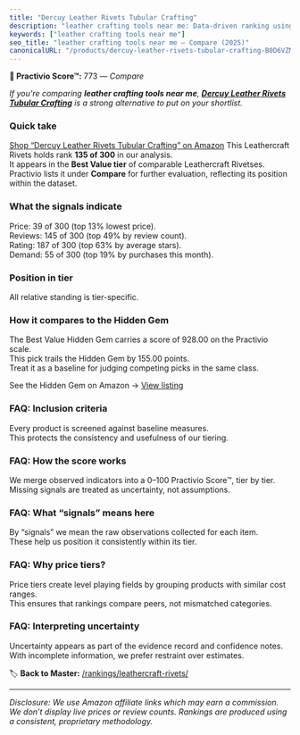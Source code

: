 ```yaml
---
title: "Dercuy Leather Rivets Tubular Crafting"
description: "leather crafting tools near me: Data-driven ranking using the Practivio Score™. Positioned by quality, value, demand, findability, momentum."
keywords: ["leather crafting tools near me"]
seo_title: "leather crafting tools near me — Compare (2025)"
canonicalURL: "/products/dercuy-leather-rivets-tubular-crafting-B0D6VZMMVN/"
---
```


**🛒 Practivio Score™:** 773 — _Compare_


*If you're comparing **leather crafting tools near me**, **[Dercuy Leather Rivets Tubular Crafting](https://www.amazon.com/dp/B0D6VZMMVN?tag=practivio-20)** is a strong alternative to put on your shortlist.*
### Quick take
[Shop “Dercuy Leather Rivets Tubular Crafting” on Amazon](https://www.amazon.com/dp/B0D6VZMMVN?tag=practivio-20)
This Leathercraft Rivets holds rank **135 of 300** in our analysis.  
It appears in the **Best Value tier** of comparable Leathercraft Rivetses.  
Practivio lists it under **Compare** for further evaluation, reflecting its position within the dataset.

### What the signals indicate
Price: 39 of 300 (top 13% lowest price).  
Reviews: 145 of 300 (top 49% by review count).  
Rating: 187 of 300 (top 63% by average stars).  
Demand: 55 of 300 (top 19% by purchases this month).

### Position in tier
All relative standing is tier-specific.

### How it compares to the Hidden Gem
The Best Value Hidden Gem carries a score of 928.00 on the Practivio scale.  
This pick trails the Hidden Gem by 155.00 points.  
Treat it as a baseline for judging competing picks in the same class.  

See the Hidden Gem on Amazon → [View listing](https://www.amazon.com/dp/B07F71FXYT?tag=practivio-20)

### FAQ: Inclusion criteria
Every product is screened against baseline measures.  
This protects the consistency and usefulness of our tiering.

### FAQ: How the score works
We merge observed indicators into a 0–100 Practivio Score™, tier by tier.  
Missing signals are treated as uncertainty, not assumptions.

### FAQ: What “signals” means here
By “signals” we mean the raw observations collected for each item.  
These help us position it consistently within its tier.

### FAQ: Why price tiers?
Price tiers create level playing fields by grouping products with similar cost ranges.  
This ensures that rankings compare peers, not mismatched categories.

### FAQ: Interpreting uncertainty
Uncertainty appears as part of the evidence record and confidence notes.  
With incomplete information, we prefer restraint over estimates.

<!-- Missing template for Compare/CompareWithinPriceClass -->


🏷️ **Back to Master:** [/rankings/leathercraft-rivets/](/rankings/leathercraft-rivets/)

---
_Disclosure: We use Amazon affiliate links which may earn a commission. We don’t display live prices or review counts. Rankings are produced using a consistent, proprietary methodology._
